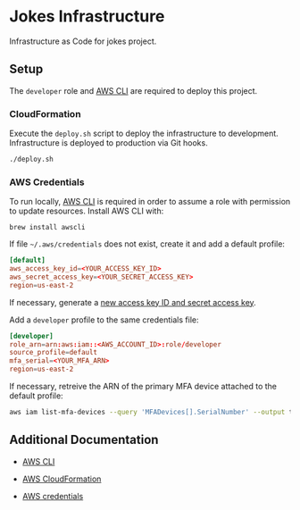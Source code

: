 # Jokes Infrastructure

Infrastructure as Code for jokes project.

## Setup

The `developer` role and [AWS CLI](https://aws.amazon.com/cli/) are required to deploy this project.

### CloudFormation

Execute the `deploy.sh` script to deploy the infrastructure to development. Infrastructure is deployed to production via Git hooks.

```bash
./deploy.sh
```

### AWS Credentials

To run locally, [AWS CLI](https://aws.amazon.com/cli/) is required in order to assume a role with permission to update resources. Install AWS CLI with:

```brew
brew install awscli
```

If file `~/.aws/credentials` does not exist, create it and add a default profile:

```toml
[default]
aws_access_key_id=<YOUR_ACCESS_KEY_ID>
aws_secret_access_key=<YOUR_SECRET_ACCESS_KEY>
region=us-east-2
```

If necessary, generate a [new access key ID and secret access key](https://docs.aws.amazon.com/general/latest/gr/aws-sec-cred-types.html#access-keys-and-secret-access-keys).

Add a `developer` profile to the same credentials file:

```toml
[developer]
role_arn=arn:aws:iam::<AWS_ACCOUNT_ID>:role/developer
source_profile=default
mfa_serial=<YOUR_MFA_ARN>
region=us-east-2
```

If necessary, retreive the ARN of the primary MFA device attached to the default profile:

```bash
aws iam list-mfa-devices --query 'MFADevices[].SerialNumber' --output text
```

## Additional Documentation

- [AWS CLI](https://aws.amazon.com/cli/)

- [AWS CloudFormation](https://aws.amazon.com/cloudformation/)

- [AWS credentials](https://docs.aws.amazon.com/general/latest/gr/aws-sec-cred-types.html)
